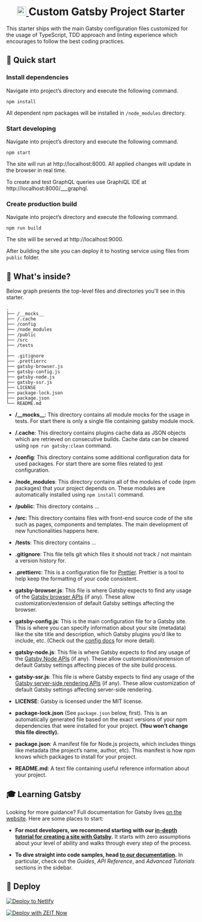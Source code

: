 <h1 align="center">
  <a href="https://www.gatsbyjs.org">
    <img alt="Gatsby" src="https://www.gatsbyjs.org/monogram.svg" width="24" />
  </a>
  <span>
    Custom Gatsby Project Starter
  </span>
</h1>

This starter ships with the main Gatsby configuration files customized for the usage of TypeScript, TDD approach and linting experience which encourages to follow the best coding practices.

## 🚀 Quick start

### Install dependencies

Navigate into project’s directory and execute the following command.

```shell
npm install
```

All dependent npm packages will be installed in `/node_modules` directory.

### Start developing

Navigate into project’s directory and execute the following command.

```shell
npm start
```

The site will run at http://localhost:8000. All applied changes will update in the browser in real time.

To create and test GraphQL queries use GraphiQL IDE at http://localhost:8000/___graphql.

### Create production build

Navigate into project’s directory and execute the following command.

```shell
npm run build
```

The site will be served at http://localhost:9000.

After building the site you can deploy it to hosting service using files from `public` folder.

## 🧐 What's inside?

Below graph presents the top-level files and directories you'll see in this starter.

    .
    ├── /__mocks__
    ├── /.cache
    ├── /config
    ├── /node_modules
    ├── /public
    ├── /src
    ├── /tests
    |
    ├── .gitignore
    ├── .prettierrc
    ├── gatsby-browser.js
    ├── gatsby-config.js
    ├── gatsby-node.js
    ├── gatsby-ssr.js
    ├── LICENSE
    ├── package-lock.json
    ├── package.json
    └── README.md

- **/\_\_mocks\_\_**: This directory contains all module mocks for the usage in tests. For start there is only a single file containing gatsby module mock.

- **/.cache**: This directory contains plugins cache data as JSON objects which are retrieved on consecutive builds. Cache data can be cleared using `npm run gatsby:clean` command.

- **/config**: This directory contains some additional configuration data for used packages. For start there are some files related to jest configuration.

- **/node_modules**: This directory contains all of the modules of code (npm packages) that your project depends on. These modules are automatically installed using `npm install` command.

- **/public**: This directory contains ...

- **/src**: This directory contains files with front-end source code of the site such as pages, components and templates. The main development of new functionalities happens here.

- **/tests**: This directory contains ...

- **.gitignore**: This file tells git which files it should not track / not maintain a version history for.

- **.prettierrc**: This is a configuration file for [Prettier](https://prettier.io/). Prettier is a tool to help keep the formatting of your code consistent.

- **gatsby-browser.js**: This file is where Gatsby expects to find any usage of the [Gatsby browser APIs](https://www.gatsbyjs.org/docs/browser-apis/) (if any). These allow customization/extension of default Gatsby settings affecting the browser.

- **gatsby-config.js**: This is the main configuration file for a Gatsby site. This is where you can specify information about your site (metadata) like the site title and description, which Gatsby plugins you’d like to include, etc. (Check out the [config docs](https://www.gatsbyjs.org/docs/gatsby-config/) for more detail).

- **gatsby-node.js**: This file is where Gatsby expects to find any usage of the [Gatsby Node APIs](https://www.gatsbyjs.org/docs/node-apis/) (if any). These allow customization/extension of default Gatsby settings affecting pieces of the site build process.

- **gatsby-ssr.js**: This file is where Gatsby expects to find any usage of the [Gatsby server-side rendering APIs](https://www.gatsbyjs.org/docs/ssr-apis/) (if any). These allow customization of default Gatsby settings affecting server-side rendering.

- **LICENSE**: Gatsby is licensed under the MIT license.

- **package-lock.json** (See `package.json` below, first). This is an automatically generated file based on the exact versions of your npm dependencies that were installed for your project. **(You won’t change this file directly).**

- **package.json**: A manifest file for Node.js projects, which includes things like metadata (the project’s name, author, etc). This manifest is how npm knows which packages to install for your project.

- **README.md**: A text file containing useful reference information about your project.

## 🎓 Learning Gatsby

Looking for more guidance? Full documentation for Gatsby lives [on the website](https://www.gatsbyjs.org/). Here are some places to start:

- **For most developers, we recommend starting with our [in-depth tutorial for creating a site with Gatsby](https://www.gatsbyjs.org/tutorial/).** It starts with zero assumptions about your level of ability and walks through every step of the process.

- **To dive straight into code samples, head [to our documentation](https://www.gatsbyjs.org/docs/).** In particular, check out the _Guides_, _API Reference_, and _Advanced Tutorials_ sections in the sidebar.

## 💫 Deploy

[![Deploy to Netlify](https://www.netlify.com/img/deploy/button.svg)](https://app.netlify.com/start/deploy?repository=https://github.com/gatsbyjs/gatsby-starter-default)

[![Deploy with ZEIT Now](https://zeit.co/button)](https://zeit.co/import/project?template=https://github.com/gatsbyjs/gatsby-starter-default)

